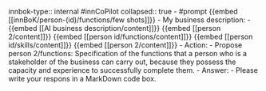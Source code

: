 innbok-type:: internal
#innCoPilot
collapsed:: true
	- #prompt {{embed [[innBoK/person-(id)/functions/few shots]]}}
		- My business description:
		- {{embed [[AI business description/content]]}} {{embed [[person 2/content]]}} {{embed [[person id/functions/content]]}} {{embed [[person id/skills/content]]}} {{embed [[person 2/content]]}}
		- Action:
		- Propose person 2/functions: Specification of the functions that a person who is a stakeholder of the business can carry out, because they possess the capacity and experience to successfully complete them.
		- Answer:
		- Please write your respons in a MarkDown code box.




